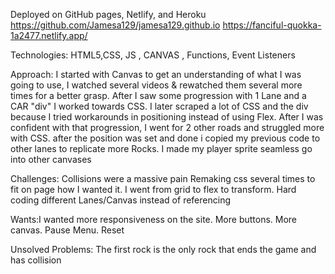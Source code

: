 Deployed on GitHub pages, Netlify, and Heroku
https://github.com/Jamesa129/jamesa129.github.io
https://fanciful-quokka-1a2477.netlify.app/
 
Technologies: HTML5,CSS, JS , CANVAS , Functions, Event Listeners
 
Approach: I started with Canvas to get an understanding of what I was going to use, I watched several videos & rewatched them several more times for a better grasp. After I saw some progression with 1 Lane and a CAR "div" I worked towards CSS. I later scraped a lot of CSS and the div because I tried workarounds in positioning instead of using Flex. After I was confident with that progression, I went for 2 other roads and struggled more with CSS. after the position was set and done i copied my previous code to other lanes to replicate more Rocks. I made my player sprite seamless go into other canvases  

<!-- (Collosions pending) -->
 
Challenges: Collisions were a massive pain
Remaking css several times to fit on page how I wanted it. I went from grid to flex to transform. Hard coding different Lanes/Canvas instead of referencing
 
 
Wants:I wanted more responsiveness on the site. More buttons. More canvas.
Pause Menu. Reset
 
 Unsolved Problems: The first rock is the only rock that ends the game and has collision
 <!-- pending -->
 
